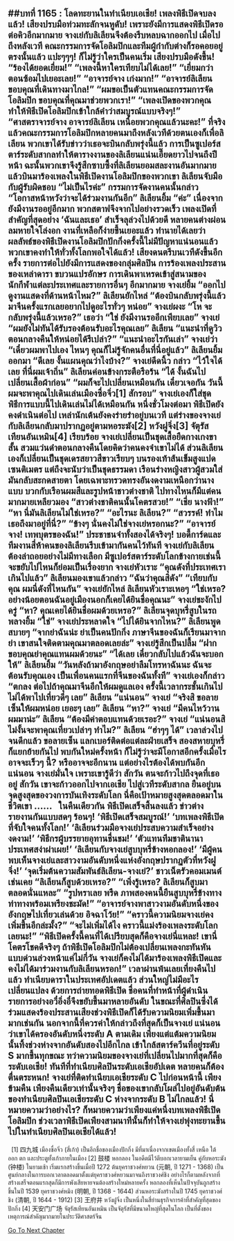 ##บทที่ 1165 : โลดทะยานในทำเนียบเอเชีย!
เพลงพิธีเปิดจบลงแล้ว!
เสียงปรบมือท่วมทะลักจนหูดับ!
เพราะยังมีการแสดงพิธีเปิดรอต่อคิวอีกมากมาย จางเย่กับลิเลียนจึงต้องรีบหลบฉากออกไป เมื่อไปถึงหลังเวที คณะกรรมการจัดโอลิมปิกและทีมผู้กำกับต่างก็รอคอยอยู่ตรงนั้นแล้ว
แปะๆๆๆ!
ก็ไม่รู้ว่าใครเป็นคนเริ่ม เสียงปรบมือดังขึ้น!
“ร้องได้ยอดเยี่ยม!”
“เพลงนี้หาใครเทียบไม่ได้เลย!”
“เยี่ยมกว่าตอนซ้อมไปเยอะเลย!”
“อาจารย์จาง เก่งมาก!”
“อาจารย์ลิเลียน ขอบคุณที่เดินทางมาไกล!”
“ผมขอเป็นตัวแทนคณะกรรมการจัดโอลิมปิก ขอบคุณที่คุณมาช่วยพวกเรา!”
“เพลงเปิดของพวกคุณทำให้พิธีเปิดโอลิมปิกเข้าใกล้คำว่าสมบูรณ์แบบจริงๆ!”
“ศาสตราจารย์จาง อาจารย์ลิเลียน เหนื่อยพวกคุณแล้วนะคะ!”
ที่จริงแล้วคณะกรรมการโอลิมปิกหลายคนมาถึงหลังเวทีด้วยตนเองก็เพื่อลิเลียน พวกเขาได้รับข่าวว่าเธอจะบินกลับพรุ่งนี้แล้ว การเป็นซูเปอร์สตาร์ระดับสากลทำให้ตารางงานของลิเลียนแน่นเอี๊ยดยาวไปจนถึงปีหน้า ฉะนั้นพวกเขาจึงรู้สึกซาบซึ้งที่ลิเลียนยอมสละงานอันมากมายแล้วบินมาร้องเพลงในพิธีเปิดงานโอลิมปิกของพวกเขา
ลิเลียนจับมือกับผู้รับผิดชอบ “ไม่เป็นไรค่ะ”
กรรมการจัดงานคนนั้นกล่าว “โอกาสหน้าหวังว่าจะได้ร่วมงานกันอีก”
ลิเลียนยิ้ม “ค่ะ”
เนื่องจากยังมีงานรออยู่อีกมาก พวกสตาฟจึงจากไปอย่างรวดเร็ว เพลงเปิดที่สำคัญที่สุดอย่าง ‘ฉันและเธอ’ สำเร็จลุล่วงไปด้วยดี หลายคนต่างผ่อนลมหายใจโล่งอก งานที่เหลือก็ง่ายขึ้นเยอะแล้ว ทำนายได้เลยว่าผลลัพธ์ของพิธีเปิดงานโอลิมปิกปักกิ่งครั้งนี้ไม่มีปัญหาแน่นอนแล้ว พวกเขาคงทำให้ทั่วทั้งโลกพอใจได้แล้ว!
เสียงดนตรีบนเวทีดังขึ้นอีกครั้ง
รายการต่อไปยังมีการแสดงของกลุ่มศิลปิน การร้องเพลงประสานของเหล่าดารา ขบวนแปรอักษร การเดินพาเหรดเข้าสู่สนามของนักกีฬาแต่ละประเทศและรายการอื่นๆ อีกมากมาย
จางเย่ยิ้ม “ออกไปดูงานแสดงที่ด้านหน้าไหม?”
ลิเลียนยักไหล่ “ต้องบินกลับพรุ่งนี้แล้ว มาจีนครั้งแรกเลยอยากไปดูอะไรทั่วๆ หน่อย”
จางเย่ผงะ “โห จะกลับพรุ่งนี้แล้วเหรอ?”
เธอว่า “ใช่ ยังมีงานรออีกเพียบเลย”
จางเย่ “ผมยังไม่ทันได้รับรองต้อนรับอะไรคุณเลย”
ลิเลียน “แนะนำที่ดูวิวตอนกลางคืนให้หน่อยได้รึเปล่า?”
“แนะนำอะไรกันเล่า” จางเย่ว่า “เดี๋ยวผมพาไปเอง ไหนๆ คุณก็ไม่รู้จักคนอื่นที่นี่อยู่แล้ว”
ลิเลียนยิ้มออกมา “ดีเลย งั้นแผนคุณว่าไงบ้าง?”
จางเย่ดีดนิ้ว กล่าว “ไว้ใจได้เลย ที่นี่ผมเจ้าถิ่น”
ลิเลียนค่อนข้างกระตือรือร้น “ได้ งั้นฉันไปเปลี่ยนเสื้อผ้าก่อน”
“ผมก็จะไปเปลี่ยนเหมือนกัน เดี๋ยวเจอกัน วันนี้ผมจะพาคุณไปเดินเล่นเมืองซื่อจิ่ว[1] สักรอบ” จางเย่เองก็ใส่ชุดพิธีการแบบนี้ไปเดินเล่นไม่ได้เหมือนกัน
หนึ่งชั่วโมงต่อมา
พิธีเปิดยังคงดำเนินต่อไป เหล่านักเต้นยังคงร่ายรำอยู่บนเวที
แต่ร่างของจางเย่กับลิเลียนกลับมาปรากฏอยู่ตามหอระฆัง[2] หวังฝูจิ่ง[3] จัตุรัสเทียนอันเหมิน[4] เรียบร้อย
จางเย่เปลี่ยนเป็นชุดเสื้อยืดกางเกงขาสั้น สวมแว่นดำตอนกลางคืนโดยคิดว่าคนคงจำเขาไม่ได้ ส่วนลิเลียนเองก็เปลี่ยนเป็นชุดเดรสยาวสีขาวเรียบๆ บนรองเท้าส้นเข็มสูงแปดเซนติเมตร แต่ถึงจะนับว่าเป็นชุดธรรมดา เรือนร่างหญิงสาวผู้สวมใส่มันกลับสะกดสายตา โดยเฉพาะทรวดทรงอันงดงามเหนือกว่านางแบบ บวกกับเรือนผมสีและรูปหน้าชาวต่างชาติ ไปทางไหนก็มีแต่คนมากมายเหลียวมอง
“สาวต่างชาติคนนั้นโคตรสวย!”
“เชี่ย นางฟ้า!”
“หา นี่มันลิเลียนไม่ใช่เหรอ?”
“อะไรนะ ลิเลียน?”
“สวรรค์! ทำไมเธอถึงมาอยู่ที่นี่?”
“ข้างๆ นั่นคงไม่ใช่จางเย่หรอกนะ?”
“อาจารย์จาง! เทพบุตรของฉัน!”
ประชาชนจำทั้งสองได้จริงๆ!
บอดี้การ์ดและทีมงานสี่ห้าคนของลิเลียนรีบเข้ามากันคนไว้ทันที จางเย่กับลิเลียนต้องล่าถอยอย่างไม่มีทางเลือก มีซูเปอร์สตาร์ระดับโลกข้างกายเช่นนี้จะขยับไปไหนก็ย่อมเป็นเรื่องยาก
จางเย่หัวเราะ “คุณดังที่ประเทศเราเกินไปแล้ว”
ลิเลียนมองเขาแล้วกล่าว “ฉันว่าคุณสิดัง”
“เทียบกับคุณ ผมนี่ดังที่ไหนกัน” จางเย่ยักไหล่
ลิเลียนหัวเราะเหอๆ “ใช่เหรอ? อย่างน้อยตอนฉันอยู่เมืองนอกก็เคยได้ยินชื่อคุณนะ”
จางเย่ชะงักไปครู่ “หา? คุณเคยได้ยินชื่อผมด้วยเหรอ?”
ลิเลียนจุดบุหรี่สูบในรถ พลางยิ้ม “ใช่”
จางเย่ประหลาดใจ “ไปได้ยินจากไหน?”
ลิเลียนพูดสบายๆ “จากย่าฉันน่ะ ย่าเป็นคนปักกิ่ง ภาษาจีนของฉันก็เรียนมาจากย่า เขาสนใจติดตามคุณมาตลอดเลยล่ะ”
จางเย่รู้สึกเป็นปลื้ม “ฝากขอบคุณย่าคุณแทนผมด้วยนะ”
“ได้เลย เดี๋ยวกลับไปแล้วฉันจะบอกให้” ลิเลียนยิ้ม “วันหลังถ้ามาอังกฤษอย่าลืมโทรหาฉันนะ ฉันจะต้อนรับคุณเอง เป็นเพื่อนคนแรกที่จีนของฉันทั้งที”
จางเย่เองก็กล่าว “ตกลง ต่อไปถ้าคุณมาจีนอีกให้ผมดูแลเอง ครั้งนี้เวลากระชั้นเกินไป ไม่ได้พาไปเที่ยวดีๆ เลย”
ลิเลียน “แน่นอน”
จางเย่ “จริงสิ ขอลายเซ็นให้ผมหน่อย เยอะๆ เลย”
ลิเลียน “หา?”
จางเย่ “มีคนไหว้วานผมมาน่ะ”
ลิเลียน “ต้องมีค่าตอบแทนด้วยเรอะ?”
จางเย่ “แน่นอนสิ ไม่งั้นจะพาคุณเที่ยวเปล่าๆ ทำไม?”
ลิเลียน “ฮ่าๆๆ ได้”
เวลาล่วงไปจนดึกแล้ว
ขอลายเซ็น แลกเบอร์ติดต่อแต่ละฝ่ายเสร็จ สองสหายบุหรี่ก็แยกย้ายกันไป พบกันใหม่ครั้งหน้า ก็ไม่รู้ว่าจะมีโอกาสอีกครั้งเมื่อไร
อาจจะเร็วๆ นี้?
หรืออาจจะอีกนาน
แต่อย่างไรต้องได้พบกันอีกแน่นอน จางเย่มั่นใจ เพราะเขารู้ดีว่า สักวัน ตนจะก้าวไปถึงจุดที่เธออยู่ สักวัน เขาจะก้าวออกไปจากเอเชีย ไปสู่เวทีระดับสากล ยืนอยู่บนจุดสูงสุดของวงการบันเทิงระดับโลก นี่คือเป้าหมายสูงสุดตลอดมาในชีวิตเขา
……
 
ในคืนเดียวกัน
พิธีเปิดเสร็จสิ้นลงแล้ว
ข่าวต่างรายงานกันแบบสดๆ ร้อนๆ!
‘พิธีเปิดเสร็จสมบูรณ์!’
‘บทเพลงพิธีเปิดที่จับใจคนทั้งโลก!’
‘ลิเลียนร่วมมือจางเย่ประสบความสำเร็จอย่างงดงาม!’
‘พิธีกรผู้บรรยายอุทานชื่นชม!’
‘ตัวแทนทีมชาตินานาประเทศสง่าผ่าเผย!’
‘ลิเลียนกับจางเย่สูบบุหรี่ข้างหอกลอง!’
‘มีผู้คนพบเห็นจางเย่และสาวงามอันดับหนึ่งแห่งอังกฤษปรากฏตัวที่หวังฝูจิ่ง!’
‘จุดเริ่มต้นความสัมพันธ์ลิเลียน-จางเย่?’
ชาวเน็ตรัวคอมเมนต์เช่นเคย
“ลิเลียนก็สูบด้วยเหรอ?”
“เพิ่งรู้เหรอ? ลิเลียนก็สูบมาตลอดนั่นแหละ”
“รูปหราเลย พรืด ภาพสองคนนี้ยืนสูบบุหรี่ข้างทางท่าทางพร้อมเพรียงชะมัด!”
“อาจารย์จางพาสาวงามอันดับหนึ่งของอังกฤษไปเที่ยวเล่นด้วย อิจฉาโว้ย!”
“คราวนี้ความนิยมจางเย่คงเพิ่มขึ้นอีกล่ะมั้ง?”
“จะไม่เพิ่มได้ไง คราวนี้แม่งร้องเพลงระดับโลกเลยนะ!”
“พิธีเปิดครั้งนี้คนที่ได้เปรียบสุดก็คือจางเย่นี่แหละ! เขานี่โคตรโชคดีจริงๆ ถ้าพิธีเปิดโอลิมปิกไม่ต้องเปลี่ยนเพลงกะทันหัน แบบด่วนล่วงหน้าแค่ไม่กี่วัน จางเย่ก็คงไม่ได้มาร้องเพลงพิธีเปิดและคงไม่ได้มาร่วมงานกับลิเลียนหรอก!”
เวลาผ่านพ้นเลยเที่ยงคืนไปแล้ว
ทำเนียบดาราในประเทศอัปเดตแล้ว
ส่วนใหญ่ไม่มีอะไรเปลี่ยนแปลง ด้วยการถ่ายทอดพิธีเปิด ชื่อคนที่ทำหน้าที่ผู้ดำเนินรายการอย่างอวี๋อิ่งอี๋จึงขยับขึ้นมาหลายอันดับ ในขณะที่ศิลปินซึ่งได้ร่วมแสดงร้องประสานเสียงช่วงพิธีเปิดก็ได้รับความนิยมเพิ่มขึ้นมามากเช่นกัน นอกจากนี้ที่ควรค่าให้กล่าวถึงที่สุดก็เป็นจางเย่ แน่นอนว่าเขาได้ครองอันดับหนึ่งระดับ A ตามเดิม เพียงแต่แต้มความนิยมนั้นทิ้งช่วงห่างจากอันดับสองไปอีกไกล เข้าใกล้สตาร์ควีนที่อยู่ระดับ S มากขึ้นทุกขณะ
ทว่าความนิยมของจางเย่ที่เปลี่ยนไปมากที่สุดก็คือระดับเอเชีย!
ทันทีที่ทำเนียบศิลปินระดับเอเชียอัปเดต หลายคนก็ต้องตื่นตระหนก!
จางเย่ที่ติดทำเนียบเอเชียระดับ C ไปก่อนหน้านี้ เพียงข้ามคืน เพียงคืนเดียวเท่านั้นจริงๆ ชื่อของเขากลับโผล่ไปอยู่อันดับต้นของทำเนียบศิลปินเอเชียระดับ C ห่างจากระดับ B ไม่ไกลแล้ว! นี่หมายความว่าอย่างไร? ก็หมายความว่าเพียงแค่หนึ่งบทเพลงพิธีเปิดโอลิมปิก ช่วงเวลาพิธีเปิดเพียงสามนาทีนั้นก็ทำให้จางเย่พุ่งทะยานขึ้นไปในทำเนียบศิลปินเอเชียได้แล้ว!
 
-------------------------
 
[1] 四九城 เมืองซื่อจิ่ว (สี่เก้า) เป็นอีกชื่อของเมืองปักกิ่ง มีที่มาเนื่องจากเขตเมืองทั้งสี่ เหนือ ใต้ ออก ตก และประตูทั้งเก้าภายในเมือง
[2] 鼓楼 หอกลอง ในอดีตมีไว้ตีบอกเวลายามเย็น คู่กับหอระฆัง (钟楼) ในยามเช้า เริ่มแรกสร้างขึ้นเมื่อปี 1272 ต้นยุคราชวงศ์หยวน (元朝, ปี 1271 - 1368) เป็นศูนย์กลางในการบอกเวลาตลอดมาตั้งแต่ยุคราชวงศ์หยวนมาจนถึงราชวงศ์ชิง อย่างไรก็ตามหลังจากที่สร้างเสร็จตอนแรกสุดก็มีการพังเสียหายจนต้องสร้างใหม่หลายครั้ง หอกลองที่เห็นในปัจจุบันถูกสร้างขึ้นในปี 1539 ยุคราชวงศ์หมิง (明朝, ปี 1368 - 1644) ส่วนหอระฆังสร้างในปี 1745 ยุคราชวงศ์ชิง (清朝, ปี 1644 - 1912)
[3] 王府井 หวังฝูจิ่ง เป็นหนึ่งในสี่ย่านธุรกิจการค้าที่สำคัญที่สุดของปักกิ่ง
[4] 天安门广场 จัตุรัสเทียนอันเหมิน เป็นจัตุรัสที่มีขนาดใหญ่ที่สุดในโลก เป็นที่ตั้งของเหตุการณ์สำคัญมากมายในประวัติศาสตร์จีน
 
 


[Go To Next Chapter]( ./266.md)